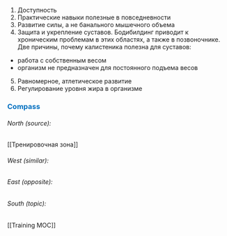 1) Доступность
2) Практические навыки полезные в повседневности
3) Развитие силы, а не банального мышечного объема
4) Защита и укрепление суставов. Бодибилдинг приводит к хроническим проблемам в этих областях, а также в позвоночнике. Две причины, почему калистеника полезна для суставов:
- работа с собственным весом
- организм не предназначен для постоянного подъема весов
5) Равномерное, атлетическое развитие
6) Регулирование уровня жира в организме




### <span style="color:#0070c0">Compass</span>
###### North (source):
[[Тренировочная зона]]

###### West (similar):


###### East (opposite):


###### South (topic):
[[Training MOC]]

